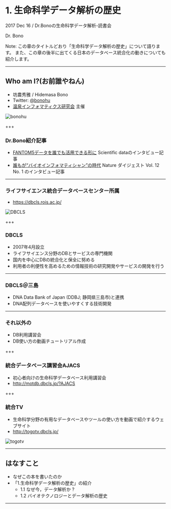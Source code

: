 # 1. 生命科学データ解析の歴史

2017 Dec 16 / Dr.Bonoの生命科学データ解析-読書会

Dr. Bono

Note:
この章のタイトルどおり「生命科学データ解析の歴史」について語ります。
また、この章の後半に出てくる日本のデータベース統合化の動きについても紹介します。

---

## Who am I?(お前誰やねん)

* 坊農秀雅 / Hidemasa Bono
* Twitter: [@bonohu](https://twitter.com/bonohu)
* [温泉インフォマティクス研究会](https://twitter.com/kubor_/status/860448923441221632) 主催

![bonohu](http://www.natureasia.com/static/ja-jp/scientificdata/img/papers-from-japan/fantom5/bono.jpg)

+++

### Dr.Bono紹介記事

*  [FANTOM5データを誰でも活用できる形に](https://www.natureasia.com/ja-jp/scientificdata/papers-from-japan/fantom5) Scientific dataのインタビュー記事
* [誰もが“バイオインフォマティシャン”の時代](http://doi.org/10.1038/ndigest.2015.150122) Nature ダイジェスト Vol. 12 No. 1 のインタビュー記事


---

### ライフサイエンス統合データベースセンター所属

* https://dbcls.rois.ac.jp/

![DBCLS](http://leading.lifesciencedb.jp/wordpress/wp-content/uploads/2014/06/logo_en_c.png)

+++

### DBCLS

* 2007年4月設立
* ライフサイエンス分野のDBとサービスの専門機関
* 国内を中心にDBの統合化と保全に努める
* 利用者の利便性を高めるための情報技術の研究開発やサービスの開発を行う

---

### DBCLS＠三島

* DNA Data Bank of Japan (DDBJ; 静岡県三島市)と連携
* DNA配列データベースを使いやすくする技術開発

---

### それ以外の

* DB利用講習会
* DB使い方の動画チュートリアル作成

+++

### 統合データベース講習会AJACS

* 初心者向けの生命科学データベース利用講習会
* http://motdb.dbcls.jp/?AJACS


+++

### 統合TV

* 生命科学分野の有用なデータベースやツールの使い方を動画で紹介するウェブサイト
* http://togotv.dbcls.jp/

![togotv](http://togotv.dbcls.jp/images/logo_togotv15.png)

---

## はなすこと

* なぜこの本を書いたのか
* 「1.生命科学データ解析の歴史」の紹介
  * 1.1 なぜ今，データ解析か ?
  * 1.2 バイオテクノロジーとデータ解析の歴史


---
